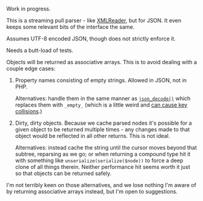 Work in progress.

This is a streaming pull parser - like [XMLReader](http://php.net/xmlreader), but for JSON. It even keeps some relevant bits of the interface the same.

Assumes UTF-8 encoded JSON, though does not strictly enforce it.

Needs a butt-load of tests.

Objects will be returned as associative arrays. This is to avoid dealing with a couple edge cases:

 1. Property names consisting of empty strings. Allowed in JSON, not in PHP.
 
    Alternatives: handle them in the same manner as [`json_decode()`](http://php.net/json_decode) which replaces them with `_empty_` (which is a little weird and [can cause key collisions](https://3v4l.org/LUFUK).)
 2. Dirty, dirty objects. Because we cache parsed nodes it's possible for a given object to be returned multiple times - any changes made to that object would be reflected in all other returns. This is not ideal.
 
    Alternatives: instead cache the string until the cursor moves beyond that subtree, reparsing as we go; or when returning a compound type hit it with something like `unserialize(serialize($node))` to force a deep clone of all things therein. Neither performance hit seems worth it just so that objects can be returned safely.

I'm not terribly keen on those alternatives, and we lose nothing I'm aware of by returning associative arrays instead, but I'm open to suggestions.